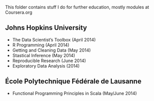 This folder contains stuff I do for further education, mostly modules at Coursera.org

## Johns Hopkins University

* The Data Scientist’s Toolbox (April 2014)
* R Programming (April 2014)
* Getting and Cleaning Data (May 2014)
* Stastical Inference (May 2014)
* Reproducible Research (June 2014)
* Exploratory Data Analysis (2014)

## École Polytechnique Fédérale de Lausanne

*  Functional Programming Principles in Scala (May/June 2014)
